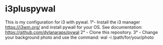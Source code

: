 # i3pluspywal
This is my configuration for i3 with pywal. 
1°- Install the i3 manager https://i3wm.org/ and install pywall  for your OS. See documentation: https://github.com/dylanaraps/pywal
2° - Clone this repository.
3° - Change your background photo and use the command: wal -i /path/for/your/photo
